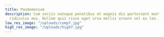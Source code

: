 ```yaml
---
title: Pandemonium
description: Cum sociis natoque penatibus et magnis dis parturient montes, nascetur
  ridiculus mus. Nullam quis risus eget urna mollis ornare vel eu leo.
low_res_image: "/uploads/comp7.jpg"
high_res_image: "/uploads/high7.jpg"
---
```


